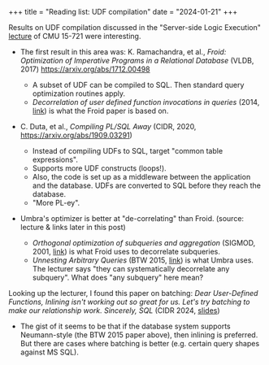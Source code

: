 +++
title = "Reading list: UDF compilation"
date = "2024-01-21"
+++

Results on UDF compilation discussed in the "Server-side Logic Execution" [lecture](https://youtu.be/DRFuyLd29eA?si=2sKYDwJCRTc83eJm) of CMU 15-721 were interesting.

- The first result in this area was: K. Ramachandra, et al., _Froid: Optimization of Imperative Programs in a Relational Database_ (VLDB, 2017) https://arxiv.org/abs/1712.00498
    * A subset of UDF can be compiled to SQL.
        Then standard query optimization routines apply.
    * _Decorrelation of user defined function invocations in queries_ (2014, [link](https://ieeexplore.ieee.org/document/6816679)) is what the Froid paper is based on.
- C. Duta, et al., _Compiling PL/SQL Away_ (CIDR, 2020, https://arxiv.org/abs/1909.03291)
    
    * Instead of compiling UDFs to SQL, target "common table expressions".
    * Supports more UDF constructs (loops!).
    * Also, the code is set up as a middleware between the application and the database.
        UDFs are converted to SQL before they reach the database.
    * "More PL-ey".
- Umbra's optimizer is better at "de-correlating" than Froid. (source: lecture & links later in this post)
    * _Orthogonal optimization of subqueries and aggregation_ (SIGMOD, 2001, [link](https://dl.acm.org/doi/10.1145/375663.375748)) is what Froid uses to decorrelate subqueries.
    * _Unnesting Arbitrary Queries_ (BTW 2015, [link](https://btw-2015.informatik.uni-hamburg.de/res/proceedings/Hauptband/Wiss/Neumann-Unnesting_Arbitrary_Querie.pdf)) is what Umbra uses.
        The lecturer says "they can systematically decorrelate any subquery".
        What does "any subquery" here mean?

Looking up the lecturer, I found this paper on batching:
_Dear User-Defined Functions, Inlining isn't working out so great for us. Let's try batching to make our relationship work. Sincerely, SQL_ (CIDR 2024, [slides](https://samarch.xyz/slides/cidr2024.pdf))
- The gist of it seems to be that if the database system supports Neumann-style (the BTW 2015 paper above), then inlining is preferred.
    But there are cases where batching is better (e.g. certain query shapes against MS SQL).
